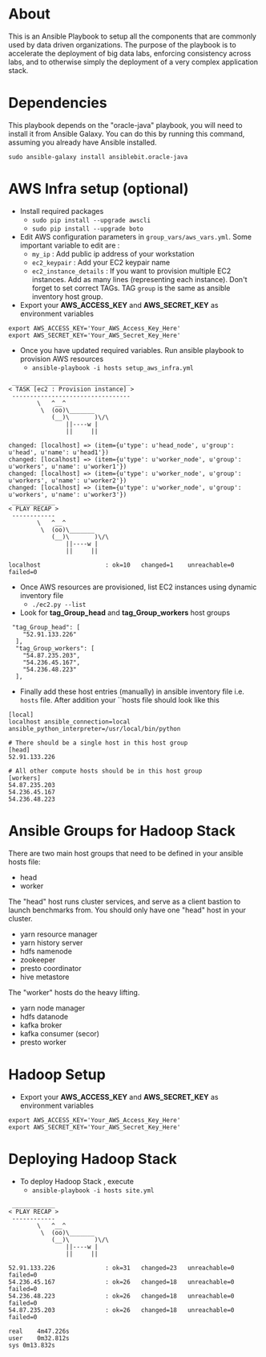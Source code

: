 # About

This is an Ansible Playbook to setup all the components that are commonly used
by data driven organizations. The purpose of the playbook is to accelerate the
deployment of big data labs, enforcing consistency across labs, and to
otherwise simply the deployment of a very complex application stack.

# Dependencies

This playbook depends on the "oracle-java" playbook, you will need to install
it from Ansible Galaxy. You can do this by running this command, assuming you
already have Ansible installed.

```sudo ansible-galaxy install ansiblebit.oracle-java```

# AWS Infra setup (optional)
- Install required packages
   - ``sudo pip install --upgrade awscli``
   - ``sudo pip install --upgrade boto``
- Edit AWS configuration parameters in ``group_vars/aws_vars.yml``. Some important variable to edit are :
   - ``my_ip`` : Add public ip address of your workstation
   - ``ec2_keypair`` : Add your EC2 keypair name
   - ``ec2_instance_details`` : If you want to provision multiple EC2 instances. Add as many lines (representing each instance). Don't forget to set correct TAGs. TAG ``group`` is the same as ansible inventory host group.
- Export your **AWS_ACCESS_KEY** and **AWS_SECRET_KEY** as environment variables
```
export AWS_ACCESS_KEY='Your_AWS_Access_Key_Here'
export AWS_SECRET_KEY='Your_AWS_Secret_Key_Here'
```
- Once you have updated required variables. Run ansible playbook to provision AWS resources
   - ``ansible-playbook -i hosts setup_aws_infra.yml``

```
 _________________________________
< TASK [ec2 : Provision instance] >
 ---------------------------------
        \   ^__^
         \  (oo)\_______
            (__)\       )\/\
                ||----w |
                ||     ||

changed: [localhost] => (item={u'type': u'head_node', u'group': u'head', u'name': u'head1'})
changed: [localhost] => (item={u'type': u'worker_node', u'group': u'workers', u'name': u'worker1'})
changed: [localhost] => (item={u'type': u'worker_node', u'group': u'workers', u'name': u'worker2'})
changed: [localhost] => (item={u'type': u'worker_node', u'group': u'workers', u'name': u'worker3'})
 ____________
< PLAY RECAP >
 ------------
        \   ^__^
         \  (oo)\_______
            (__)\       )\/\
                ||----w |
                ||     ||

localhost                  : ok=10   changed=1    unreachable=0    failed=0

```
- Once AWS resources are provisioned, list EC2 instances using dynamic inventory file
   - ``./ec2.py --list``
- Look for **tag_Group_head** and **tag_Group_workers** host groups
```
 "tag_Group_head": [
    "52.91.133.226"
  ],
  "tag_Group_workers": [
    "54.87.235.203",
    "54.236.45.167",
    "54.236.48.223"
  ],
```
- Finally add these host entries (manually) in ansible inventory file i.e. ``hosts`` file. After addition your ``hosts file should look like this

```
[local]
localhost ansible_connection=local ansible_python_interpreter=/usr/local/bin/python

# There should be a single host in this host group
[head]
52.91.133.226

# All other compute hosts should be in this host group
[workers]
54.87.235.203
54.236.45.167
54.236.48.223
```
# Ansible Groups for Hadoop Stack

There are two main host groups that need to be defined in your ansible hosts
file:

* head
* worker

The "head" host runs cluster services, and serve as a client bastion to launch
benchmarks from. You should only have one "head" host in your cluster.

* yarn resource manager
* yarn history server
* hdfs namenode
* zookeeper
* presto coordinator
* hive metastore

The "worker" hosts do the heavy lifting.

* yarn node manager
* hdfs datanode
* kafka broker
* kafka consumer (secor)
* presto worker

# Hadoop Setup
- Export your **AWS_ACCESS_KEY** and **AWS_SECRET_KEY** as environment variables
```
export AWS_ACCESS_KEY='Your_AWS_Access_Key_Here'
export AWS_SECRET_KEY='Your_AWS_Secret_Key_Here'
```

# Deploying Hadoop Stack
- To deploy Hadoop Stack , execute
  - ``ansible-playbook -i hosts site.yml``

```
 ____________
< PLAY RECAP >
 ------------
        \   ^__^
         \  (oo)\_______
            (__)\       )\/\
                ||----w |
                ||     ||

52.91.133.226              : ok=31   changed=23   unreachable=0    failed=0
54.236.45.167              : ok=26   changed=18   unreachable=0    failed=0
54.236.48.223              : ok=26   changed=18   unreachable=0    failed=0
54.87.235.203              : ok=26   changed=18   unreachable=0    failed=0

real	4m47.226s
user	0m32.812s
sys	0m13.832s
```
